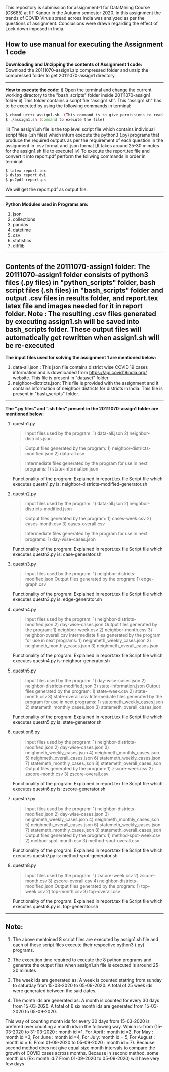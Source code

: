 This repository is submission for assignment-1 for DataMIning Course (CS685) at IIT Kanpur in the Autumn semester 2020. In this assignment the trends of COVID Virus spread across India was analyzed as per the questions of assignment. Conclusions were drawn regarding the effect of Lock down imposed in India.

## How to use manual for executing the Assignment 1 code
**Downloading and Unzipping the contents of Assignment 1 code:**
 Download the 20111070-assign1.zip compressed folder and unzip the compressed folder to get 20111070-assign1 directory.

---------------------------
**How to execute the code:**
i) Open the terminal and change the current working directory to the "bash_scripts" folder inside 20111070-assign1 folder
ii) This folder contains a script file  “assign1.sh”. This "assign1.sh" has to be executed by using the following commands in terminal:
```sh
$ chmod u+r+x assign1.sh  (This command is to give permissions to read and execute the file)
$ ./assign1.sh (command to execute the file)
```
iii) The assign1.sh file is the top level script file which contains individual script files (.sh files) which inturn execute the python3 (.py) programs that produce the required outputs as per the requirement of each question in the assignment in .csv format and .json format [It takes around 25-30 minutes for the assign1.sh file to execute]
iv) To execute the report.tex file and convert it into report.pdf perform the follwing commands in order in terminal:
```sh
$ latex report.tex 
$ dvips report.dvi
$ ps2pdf report.ps
```
We will get the report.pdf as output file.

------------------------------------
**Python Modules used in Programs are:**
1) json
2) collections
3) pandas
4) datetime
5) csv
6) statistics
7) difflib
-------------------------------------------
**Contents of the 20111070-assign1 folder:**
The 20111070-assign1 folder consists of python3 files (.py files) in "python_scripts" folder, bash script files (.sh files) in "bash_scripts" folder and output .csv files in results folder, and report.tex latex file and images needed for it in report folder.
Note : The resulting .csv files generated by executing assign1.sh will be saved into bash_scripts folder. These output files will automatically get rewritten when assign1.sh will be re-executed
----------------------------------------------------------------------
**The input files used for solving the assignment 1 are mentioned below:**
1) data-all.json : This json file contains district wise COVID 19 cases information and is downloaded from https://api.covid19india.org/ website. This file is present in "dataset" folder 
2) neighbor-dictricts.json: This file  is provided with the assignment and it contains information of neighbor districts for districts in India. This file is present in "bash_scripts" folder.
-------------------------------------------------------------------------
**The “.py files” and “.sh files” present in the 20111070-assign1 folder are mentioned below:**
1) questn1.py
	>Input files used by the program: 
    	1) data-all.json
       2) neighbor-districts.json

	>Output files generated by the program: 
		1) neighbor-districts-modified.json
	        2) data-all.csv

	>Intermediate files generated by the program for use in next programs:
	        1) state-information.json

	Functionality of the program: Explained in report.tex file
	Script file which executes questn1.py is: neighbor-districts-modified-generator.sh


2) questn2.py
	>Input files used by the program: 
		1) data-all.json 
		2) neighbor-districts-modified.json

    >Output files generated by the program: 
		1) cases-week.csv 
		2) cases-month.csv
		3) cases-overall.csv

    >Intermediate files generated by the program for use in next programs:
		1) day-wise-cases.json

    Functionality of the program: Explained in report.tex file
    Script file which executes questn2.py is: case-generator.sh


3) questn3.py
	>Input files used by the program:
		1) neighbor-districts-modified.json
   >Output files generated by the program:
		1) edge-graph.csv
   
   Functionality of the program: Explained in report.tex file
   Script file which executes questn3.py is: edge-generator.sh

4) questn4.py
	>Input files used by the program:
		1) neighbor-districts-modified.json
		2) day-wise-cases.json
   >Output files generated by the program:
		1) neighbor-week.csv
		2) neighbor-month.csv
		3) neighbor-overall.csv
   >Intermediate files generated by the program for use in next programs:
		1) neighmeth_weekly_cases.json
		2) neighmeth_monthly_cases.json
		3) neighmeth_overall_cases.json
		
	Functionality of the program: Explained in report.tex file
	Script file which executes questn4.py is: neighbor-generator.sh


5) questn5.py
    >Input files used by the program:
		1) day-wise-cases.json
		2) neighbor-districts-modified.json
		3) state-information.json
   >Output files generated by the program:
		1) state-week.csv
		2) state-month.csv
		3) state-overall.csv
   >Intermediate files generated by the program for use in next programs:
		1) statemeth_weekly_cases.json
		2) statemeth_monthly_cases.json
		3) statemeth_overall_cases.json

	Functionality of the program: Explained in report.tex file
	Script file which executes questn5.py is:  state-generator.sh

6) question6.py
	 >Input files used by the program:
		1) neighbor-districts-modified.json
		2) day-wise-cases.json
		3) neighmeth_weekly_cases.json
		4) neighmeth_monthly_cases.json
		5) neighmeth_overall_cases.json
		6) statemeth_weekly_cases.json
		7) statemeth_monthly_cases.json
		8) statemeth_overall_cases.json
   >Output files generated by the program:
		1) zscore-week.csv
		2) zscore-month.csv
		3) zscore-overall.csv
	
	Functionality of the program: Explained in report.tex file
	Script file which executes questn6.py is: zscore-generator.sh


7) questn7.py
   >Input files used by the program:
		1) neighbor-districts-modified.json
		2) day-wise-cases.json
		3) neighmeth_weekly_cases.json
		4) neighmeth_monthly_cases.json
		5) neighmeth_overall_cases.json
		6) statemeth_weekly_cases.json
		7) statemeth_monthly_cases.json
		8) statemeth_overall_cases.json
   >Output files generated by the program:
		1) method-spot-week.csv
		2) method-spot-month.csv
		3) method-spot-overall.csv
        
    Functionality of the program: Explained in report.tex file
	Script file which executes questn7.py is: method-spot-generator.sh
	
8) questn8.py
	>Input files used by the program:
		1) zscore-week.csv
		2) zscore-month.csv
		3) zscore-overall.csv
		4) neighbor-districts-modified.json
   >Output files generated by the program:
		1) top-week.csv
		2) top-month.csv
		3) top-overall.csv

	Functionality of the program: Explained in report.tex file
	Script file which executes questn8.py is: top-generator.sh
--------------------------------------------
## Note:
1) The above mentoined 8 script files are executed by assign1.sh file and each of these script files execute their respective python3 (.py) programs.

2) The execution time required to execute the 8 python programs and generate the output files when assign1.sh file is executed is around 25-30 minutes

3) The week ids are generated as: A week is counted statring from sunday to saturday from 15-03-2020 to 05-09-2020. A total of 25 week ids were generated between the said dates.

4) The month ids are generated as: A month is counted for every 30 days from 15-03-2020. A total of 6 six month ids are generated from 15-03-2020 to 05-09-2020.

This way of counting month ids for every 30 days from 15-03-2020 is prefered over counting a month ids in the following way. Which is: from (15-03-2020 to 31-03-2020 : month id =1, For April : month id =2, For May : month id =3, For June : month id =4, For July: month id = 5, For August : month id = 6, From 01-09-2020 to 05-09-2020 : month id = 7). Because second method does not give equal size month intervals to compare the growth of COVID cases across months. Because in second method, some month ids (Ex: month id:7 From 01-09-2020 to 05-09-2020) will have very few days